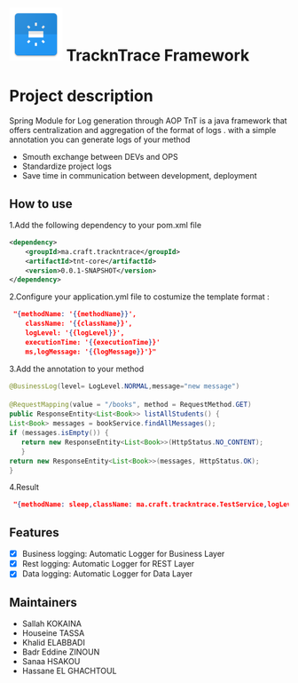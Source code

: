 # <img src="src/docs/images/trackntrace.png" width="96" height="96"> TracknTrace Framework

# Project description

Spring Module for Log generation through AOP
TnT is a java framework that offers centralization and aggregation of the format of logs . with a simple annotation you can generate logs of your method

- Smouth exchange between DEVs and OPS
- Standardize project logs
- Save time in communication between development, deployment
  
## How to use

1.Add the following dependency to your pom.xml file 
``` xml
<dependency>
	<groupId>ma.craft.trackntrace</groupId>
	<artifactId>tnt-core</artifactId>
    <version>0.0.1-SNAPSHOT</version> 
</dependency>
```

2.Configure your application.yml file to costumize the template format :

``` json
 "{methodName: '{{methodName}}',
    className: '{{className}}',
    logLevel: '{{logLevel}}',
    executionTime: '{{executionTime}}'
    ms,logMessage: '{{logMessage}}'}"
```

3.Add the annotation to your method

 ``` java
 @BusinessLog(level= LogLevel.NORMAL,message="new message")

 @RequestMapping(value = "/books", method = RequestMethod.GET) 
 public ResponseEntity<List<Book>> listAllStudents() { 
 List<Book> messages = bookService.findAllMessages(); 
 if (messages.isEmpty()) {
    return new ResponseEntity<List<Book>>(HttpStatus.NO_CONTENT);
    }
 return new ResponseEntity<List<Book>>(messages, HttpStatus.OK);
 }
```

4.Result
``` json
 "{methodName: sleep,className: ma.craft.trackntrace.TestService,logLevel: NORMAL,executionTime: 202 ms,logMessage: new message}"
```

## Features
- [X] Business logging: Automatic Logger for Business Layer
- [X] Rest logging: Automatic Logger for REST Layer
- [X] Data logging: Automatic Logger for Data Layer

## Maintainers
- Sallah KOKAINA
- Houseine TASSA
- Khalid ELABBADI
- Badr Eddine ZINOUN
- Sanaa HSAKOU
- Hassane EL GHACHTOUL
